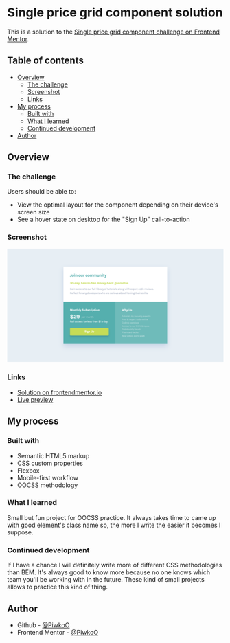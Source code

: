 # Single price grid component solution

This is a solution to the [Single price grid component challenge on Frontend Mentor](https://www.frontendmentor.io/challenges/single-price-grid-component-5ce41129d0ff452fec5abbbc).

## Table of contents

- [Overview](#overview)
  - [The challenge](#the-challenge)
  - [Screenshot](#screenshot)
  - [Links](#links)
- [My process](#my-process)
  - [Built with](#built-with)
  - [What I learned](#what-i-learned)
  - [Continued development](#continued-development)
- [Author](#author)

## Overview

### The challenge

Users should be able to:

- View the optimal layout for the component depending on their device's screen size
- See a hover state on desktop for the "Sign Up" call-to-action

### Screenshot

![Project preview](design/project-preview.png)

### Links

- [Solution on frontendmentor.io](https://www.frontendmentor.io/solutions/single-price-grid-component-YZUTQu-8Wq)
- [Live preview](https://piwkoo.github.io/single-price-grid-component/)

## My process

### Built with

- Semantic HTML5 markup
- CSS custom properties
- Flexbox
- Mobile-first workflow
- OOCSS methodology

### What I learned

Small but fun project for OOCSS practice. It always takes time to came up with good element's class name so, the more I write the easier it becomes I suppose. 

### Continued development

If I have a chance I will definitely write more of different CSS methodologies than BEM. It's always good to know more because no one knows which team you'll be working with in the future. These kind of small projects allows to practice this kind of thing.

## Author

- Github - [@PiwkoO](https://github.com/PiwkoO)
- Frontend Mentor - [@PiwkoO](https://www.frontendmentor.io/profile/PiwkoO)
